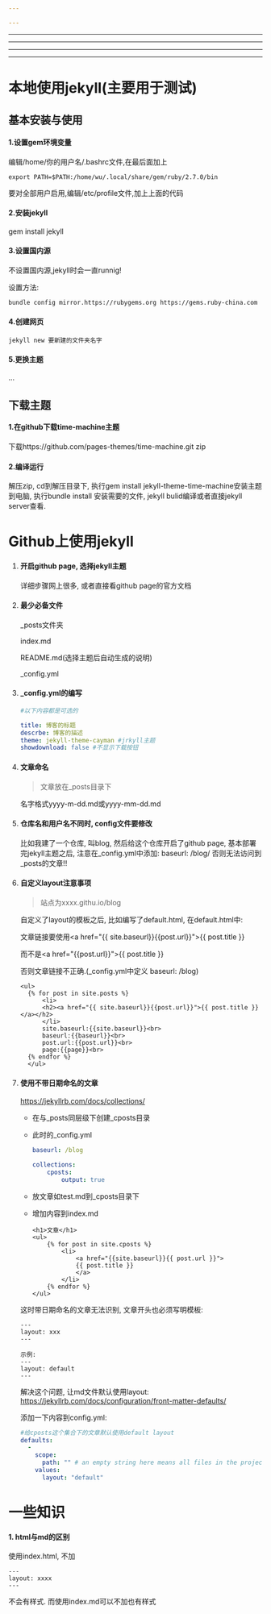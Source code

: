```yaml
---

---
```


---

---

---

---

# 本地使用jekyll(主要用于测试)

## 基本安装与使用

#### 1.设置gem环境变量

编辑/home/你的用户名/.bashrc文件,在最后面加上

`export PATH=$PATH:/home/wu/.local/share/gem/ruby/2.7.0/bin`

要对全部用户启用,编辑/etc/profile文件,加上上面的代码

#### 2.安装jekyll

gem install jekyll

#### 3.设置国内源

不设置国内源,jekyll时会一直runnig!

设置方法:

`bundle config mirror.https://rubygems.org https://gems.ruby-china.com`

#### 4.创建网页

`jekyll new 要新建的文件夹名字`

#### 5.更换主题

...

## 下载主题

#### 1.在github下载time-machine主题

下载https://github.com/pages-themes/time-machine.git zip

#### 2.编译运行

解压zip, cd到解压目录下, 执行gem install jekyll-theme-time-machine安装主题到电脑, 执行bundle install 安装需要的文件, jekyll bulid编译或者直接jekyll server查看.



# Github上使用jekyll

1. #### 开启github page, 选择jekyll主题

   详细步骤网上很多, 或者直接看github page的官方文档

2. #### 最少必备文件

   \_posts文件夹

   index.md

   README.md(选择主题后自动生成的说明)

   _config.yml

3. #### _config.yml的编写

   ```yml
   #以下内容都是可选的
   
   title: 博客的标题
   descrbe: 博客的描述
   theme: jekyll-theme-cayman #jrkyll主题
   showdownload: false #不显示下载按钮
   ```

4. #### 文章命名

   >  文章放在\_posts目录下

   名字格式yyyy-m-dd.md或yyyy-mm-dd.md

5. #### 仓库名和用户名不同时, config文件要修改

   比如我建了一个仓库, 叫blog, 然后给这个仓库开启了github page, 基本部署完jekyll主题之后, 注意在\_config.yml中添加:  baseurl: /blog/    否则无法访问到\_posts的文章!!
   
6. #### 自定义layout注意事项

   > 站点为xxxx.githu.io/blog

   自定义了layout的模板之后, 比如编写了default.html, 在default.html中:

   文章链接要使用\<a href="{{ site.baseurl}}{{post.url}}">{{ post.title }}</a>

   而不是\<a href="{{post.url}}">{{ post.title }}</a> 

   否则文章链接不正确.(_config.yml中定义 baseurl: /blog)

   ```
   <ul>
     {% for post in site.posts %}
         <li>
         <h2><a href="{{ site.baseurl}}{{post.url}}">{{ post.title }}</a></h2>
         </li>
         site.baseurl:{{site.baseurl}}<br>
         baseurl:{{baseurl}}<br>
         post.url:{{post.url}}<br>
         page:{{page}}<br>
     {% endfor %}
     </ul>
   ```

   

7. #### 使用不带日期命名的文章

   https://jekyllrb.com/docs/collections/

   - 在与\_posts同层级下创建_cposts目录

   - 此时的_config.yml

     ```yml
     baseurl: /blog
     
     collections:
         cposts:
             output: true
     ```

   - 放文章如test.md到_cposts目录下

   - 增加内容到index.md

     ```jinja2
     <h1>文章</h1>
     <ul>
         {% for post in site.cposts %}
             <li>
                 <a href="{{site.baseurl}}{{ post.url }}">
                 {{ post.title }}
                 </a>
             </li>
         {% endfor %}
     </ul>
     ```

   
   这时带日期命名的文章无法识别, 文章开头也必须写明模板:
   
   ```
   ---
   layout: xxx
   ---
   
   示例:
   ---
   layout: default
   ---
   
   ```
   
   解决这个问题, 让md文件默认使用layout: https://jekyllrb.com/docs/configuration/front-matter-defaults/
   
   添加一下内容到config.yml:
   
   ```yml
   #给cposts这个集合下的文章默认使用default layout
   defaults:
     -
       scope:
         path: "" # an empty string here means all files in the project
       values:
         layout: "default"
   ```
   
   

# 一些知识

#### 1. html与md的区别

使用index.html, 不加

```
---
layout: xxxx
---
```

不会有样式. 而使用index.md可以不加也有样式
